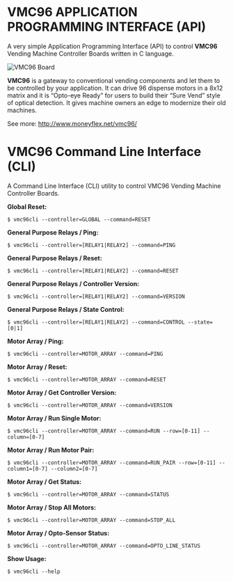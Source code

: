 # VMC96 APPLICATION PROGRAMMING INTERFACE (API)

A very simple Application Programming Interface (API) to control **VMC96** Vending Machine Controller Boards written in C language.

![VMC96 Board](https://raw.githubusercontent.com/LacobusVentura/vmc96/master/images/VMC96-Front.jpg)

**VMC96** is a gateway to conventional vending components and let them to be controlled by your application. It can drive 96 dispense motors in a 8x12 matrix and it is “Opto-eye Ready” for users to build their “Sure Vend” style of optical detection. It gives machine owners an edge to modernize their old machines.

See more: http://www.moneyflex.net/vmc96/

# VMC96 Command Line Interface (CLI)

A Command Line Interface (CLI) utility to control VMC96 Vending Machine Controller Boards.

**Global Reset:**
```
$ vmc96cli --controller=GLOBAL --command=RESET
```
**General Purpose Relays / Ping:**
```
$ vmc96cli --controller=[RELAY1|RELAY2] --command=PING
```
**General Purpose Relays / Reset:**
```
$ vmc96cli --controller=[RELAY1|RELAY2] --command=RESET
```
**General Purpose Relays / Controller Version:**
```
$ vmc96cli --controller=[RELAY1|RELAY2] --command=VERSION
```
**General Purpose Relays  / State Control:**
```
$ vmc96cli --controller=[RELAY1|RELAY2] --command=CONTROL --state=[0|1]
```
**Motor Array / Ping:**
```
$ vmc96cli --controller=MOTOR_ARRAY --command=PING
```
**Motor Array / Reset:**
```
$ vmc96cli --controller=MOTOR_ARRAY --command=RESET
```
**Motor Array / Get Controller Version:**
```
$ vmc96cli --controller=MOTOR_ARRAY --command=VERSION
```
**Motor Array / Run Single Motor:**
```
$ vmc96cli --controller=MOTOR_ARRAY --command=RUN --row=[0-11] --column=[0-7]
```
**Motor Array / Run Motor Pair:**
```
$ vmc96cli --controller=MOTOR_ARRAY --command=RUN_PAIR --row=[0-11] --column1=[0-7] --column2=[0-7]
```
**Motor Array / Get Status:**
```
$ vmc96cli --controller=MOTOR_ARRAY --command=STATUS
```
**Motor Array / Stop All Motors:**
```
$ vmc96cli --controller=MOTOR_ARRAY --command=STOP_ALL
```
**Motor Array / Opto-Sensor Status:**
```
$ vmc96cli --controller=MOTOR_ARRAY --command=OPTO_LINE_STATUS
```
**Show Usage:**
```
$ vmc96cli --help
```
